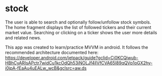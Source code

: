 # stock
The user is able to search and optionally follow/unfollow stock symbols. The home fragment displays the list of followed tickers and their current market value. Searching or clicking on a ticker shows the user more details and related news.

This app was created to learn/practice MVVM in android. It follows the recommended architecture documented here: 
 https://developer.android.com/jetpack/guide?gclid=Cj0KCQjwub-HBhCyARIsAPctr7widCu1kcOdQh53iNOLJf4llVfCVA65l89qQVp1oGX2hy-i0jpA-fEaAu4uEALw_wcB&gclsrc=aw.ds
